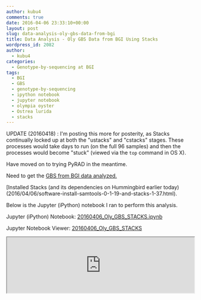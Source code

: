 ```yaml
---
author: kubu4
comments: true
date: 2016-04-06 23:33:10+00:00
layout: post
slug: data-analysis-oly-gbs-data-from-bgi
title: Data Analysis - Oly GBS Data from BGI Using Stacks
wordpress_id: 2082
author:
  - kubu4
categories:
  - Genotype-by-sequencing at BGI
tags:
  - BGI
  - GBS
  - genotype-by-sequencing
  - ipython notebook
  - jupyter notebook
  - olympia oyster
  - Ostrea lurida
  - stacks
---
```


UPDATE (20160418) : I'm posting this more for posterity, as Stacks continually locked up at both the "ustacks" and "cstacks" stages. These processes would take days to run (on the full 96 samples) and then the processes would become "stuck" (viewed via the `top` command in OS X).

Have moved on to trying PyRAD in the meantime.

Need to get the [GBS from BGI data analyzed.](https://github.com/RobertsLab/project-olympia.oyster-genomic/wiki/Genotype-by-sequencing-November-2015)

[Installed Stacks (and its dependencies on Hummingbird earlier today)(2016/04/06/software-install-samtools-0-1-19-and-stacks-1-37.html).

Below is the Jupyter (iPython) notebook I ran to perform this analysis.

Jupyter (iPython) Notebook: [20160406_Oly_GBS_STACKS.ipynb](https://eagle.fish.washington.edu/Arabidopsis/iPythonNotebooks/20160406_Oly_GBS_STACKS.ipynb)

Jupyter Notebook Viewer: [20160406_Oly_GBS_STACKS](https://nbviewer.jupyter.org/url/eagle.fish.washington.edu/Arabidopsis/iPythonNotebooks/20160406_Oly_GBS_STACKS.ipynb)
<iframe src="https://nbviewer.jupyter.org/url/eagle.fish.washington.edu/Arabidopsis/iPythonNotebooks/20160406_Oly_GBS_STACKS.ipynb" width="100%" same_height_as="window" scrolling="yes"></iframe>
